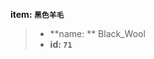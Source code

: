 <!-- BEGIN_AUTOGEN: do NOT edit in this block -->

**item: `黑色羊毛`**

> * **name: ** Black_Wool
> * **id: `71`**

<!-- END_AUTOGEN-->
